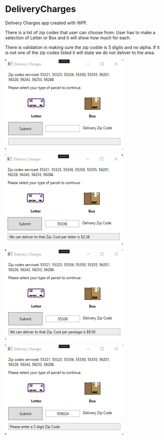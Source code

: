 # DeliveryCharges

Delivery Charges app created with WPF. 

There is a list of zip codes that user can choose from. User has to make a selection of Letter or Box and it will show how much for each. 

There is validation in making sure the zip codde is 5 digits and no alpha. If it is not one of the zip codes listed it will state we do not deliver to the area.

![Start](https://github.com/shaolin-diamonds/DeliveryCharges/blob/d120887ba72405d311204a3b3320852db48624ac/ScnShot01.png)

![Letter](https://github.com/shaolin-diamonds/DeliveryCharges/blob/d120887ba72405d311204a3b3320852db48624ac/ScnShot02.png)

![Package](https://github.com/shaolin-diamonds/DeliveryCharges/blob/d120887ba72405d311204a3b3320852db48624ac/ScnShot03.png)

![Invalid](https://github.com/shaolin-diamonds/DeliveryCharges/blob/d120887ba72405d311204a3b3320852db48624ac/ScnShot04.png)
